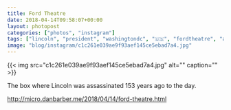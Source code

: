 ```yaml
---
title: Ford Theatre
date: 2018-04-14T09:58:07+00:00
layout: photopost
categories: ["photos", "instagram"]
tags: ["lincoln", "president", "washingtondc", "🇺🇸", "fordtheatre", "america"]
image: "blog/instagram/c1c261e039ae9f93aef145ce5ebad7a4.jpg"
---
```


{{< img src="c1c261e039ae9f93aef145ce5ebad7a4.jpg" alt="" caption="" >}}


The box where Lincoln was assassinated 153 years ago to the day.
     
http://micro.danbarber.me/2018/04/14/ford-theatre.html
